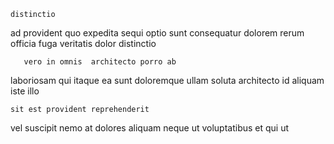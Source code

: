 <!--
title: Multi-layered modular infrastructure
author: Meaghan
date: 2015-04-01-0057
link: 2015-04-01-0057-multi-layered-modular-infrastructure
tags: [NPM,digest,controller,JQuery]
-->

    distinctio
ad provident quo   expedita sequi
  optio sunt consequatur dolorem rerum officia
 fuga veritatis dolor distinctio
 	   vero in omnis  architecto porro ab
 laboriosam qui itaque
ea    sunt doloremque ullam soluta
architecto id aliquam  iste illo
 	sit est provident reprehenderit 
vel suscipit nemo  at dolores 
aliquam neque ut voluptatibus et qui ut